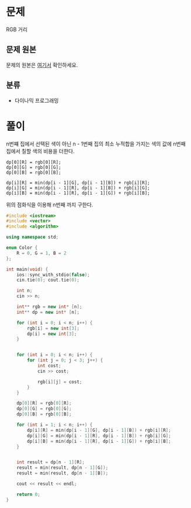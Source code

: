 # 문제
RGB 거리
## 문제 원본
문제의 원본은 [여기서](https://www.acmicpc.net/problem/1149) 확인하세요.

## 분류
* 다이나믹 프로그래밍

# 풀이

n번쨰 집에서 선택된 색이 아닌 n - 1번째 집의 최소 누적합을 가지는 색의 값에 n번째 집에서 칠할 색의 비용을 더한다.

```
dp[0][R] = rgb[0][R];
dp[0][G] = rgb[0][G];
dp[0][B] = rgb[0][B];

dp[i][R] = min(dp[i - 1][G], dp[i - 1][B]) + rgb[i][R];
dp[i][G] = min(dp[i - 1][R], dp[i - 1][B]) + rgb[i][G];
dp[i][B] = min(dp[i - 1][R], dp[i - 1][G]) + rgb[i][B];
```

위의 점화식을 이용해 n번째 까지 구한다.

``` c++
#include <iostream>
#include <vector>
#include <algorithm>

using namespace std;

enum Color {
    R = 0, G = 1, B = 2
};

int main(void) {
    ios::sync_with_stdio(false);
    cin.tie(0); cout.tie(0);

    int n;
    cin >> n;

    int** rgb = new int* [n];
    int** dp = new int* [n];

    for (int i = 0; i < n; i++) {
        rgb[i] = new int[3];
        dp[i] = new int[3];
    }


    for (int i = 0; i < n; i++) {
        for (int j = 0; j < 3; j++) {
            int cost;
            cin >> cost;

            rgb[i][j] = cost;
        }
    }

    dp[0][R] = rgb[0][R];
    dp[0][G] = rgb[0][G];
    dp[0][B] = rgb[0][B];

    for (int i = 1; i < n; i++) {
        dp[i][R] = min(dp[i - 1][G], dp[i - 1][B]) + rgb[i][R];
        dp[i][G] = min(dp[i - 1][R], dp[i - 1][B]) + rgb[i][G];
        dp[i][B] = min(dp[i - 1][R], dp[i - 1][G]) + rgb[i][B];
    }


    int result = dp[n - 1][R];
    result = min(result, dp[n - 1][G]);
    result = min(result, dp[n - 1][B]);

    cout << result << endl;

    return 0;
}
```
